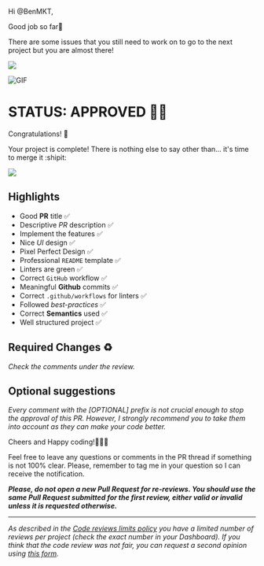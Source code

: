 Hi @BenMKT, 

Good job so far👏

There are some issues that you still need to work on to go to the next project but you are almost there!

![](https://media.giphy.com/media/v1.Y2lkPTc5MGI3NjExMjBkMDI3OWJlYzRhNWVlNmIyZmE5NjU5NzFlZTA0NDVjZWFhMmQ2NSZlcD12MV9pbnRlcm5hbF9naWZzX2dpZklkJmN0PWc/UdaSUYClr92cjWpeVx/giphy.gif)

![GIF](https://www.funimada.com/assets/images/cards/big/congrats-7.gif)
# STATUS: APPROVED 💪👏

Congratulations! 🎉

Your project is complete! There is nothing else to say other than... it's time to merge it :shipit:

<img src="https://media2.giphy.com/media/LlYjGi9rErbLjyaMNr/giphy.gif"/>

## Highlights
- Good **PR** title ✅ 
- Descriptive *PR* description ✅ 
- Implement the features ✅ 
- Nice *UI* design ✅ 
- Pixel Perfect Design ✅ 
- Professional `README` template ✅ 
- Linters are green ✅ 
- Correct `GitHub` workflow ✅ 
- Meaningful **Github** commits ✅ 
- Correct `.github/workflows` for linters ✅ 
- Followed *best-practices* ✅ 
- Correct **Semantics** used ✅ 
- Well structured project ✅ 

## Required Changes ♻️
_Check the comments under the review._

## Optional suggestions
_Every comment with the [OPTIONAL] prefix is not crucial enough to stop the approval of this PR. However, I strongly recommend you to take them into account as they can make your code better._

Cheers and Happy coding!👏👏👏

Feel free to leave any questions or comments in the PR thread if something is not 100% clear.
Please, remember to tag me in your question so I can receive the notification.

**_Please, do not open a new Pull Request for re-reviews. You should use the same Pull Request submitted for the first review, either valid or invalid unless it is requested otherwise._**

------
_As described in the [Code reviews limits policy](https://microverse.zendesk.com/hc/en-us/articles/1500004088561) you have a limited number of reviews per project (check the exact number in your Dashboard). If you think that the code review was not fair, you can request a second opinion using [this form](https://airtable.com/shrQAqnBwek5a0O0s)._
